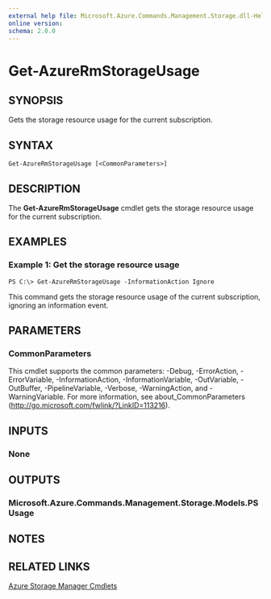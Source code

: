 ```yaml
---
external help file: Microsoft.Azure.Commands.Management.Storage.dll-Help.xml
online version:
schema: 2.0.0
---
```


# Get-AzureRmStorageUsage

## SYNOPSIS
Gets the storage resource usage for the current subscription.

## SYNTAX

```
Get-AzureRmStorageUsage [<CommonParameters>]
```

## DESCRIPTION
The **Get-AzureRmStorageUsage** cmdlet gets the storage resource usage for the current subscription.

## EXAMPLES

### Example 1: Get the storage resource usage
```
PS C:\> Get-AzureRmStorageUsage -InformationAction Ignore
```

This command gets the storage resource usage of the current subscription, ignoring an information event.

## PARAMETERS

### CommonParameters
This cmdlet supports the common parameters: -Debug, -ErrorAction, -ErrorVariable, -InformationAction, -InformationVariable, -OutVariable, -OutBuffer, -PipelineVariable, -Verbose, -WarningAction, and -WarningVariable. For more information, see about_CommonParameters (<http://go.microsoft.com/fwlink/?LinkID=113216>).

## INPUTS

### None

## OUTPUTS

### Microsoft.Azure.Commands.Management.Storage.Models.PSUsage

## NOTES

## RELATED LINKS

[Azure Storage Manager Cmdlets](./AzureRM.Storage.md)
